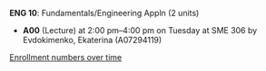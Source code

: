 **ENG 10**: Fundamentals/Engineering Appln (2 units)

- **A00** (Lecture) at 2:00 pm–4:00 pm on Tuesday at SME 306 by Evdokimenko, Ekaterina (A07294119)

[Enrollment numbers over time](./ENG10.tsv)
